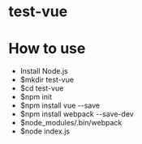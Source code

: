 # test-vue

# How to use
* Install Node.js
* $mkdir test-vue
* $cd test-vue
* $npm init
* $npm install vue --save
* $npm install webpack --save-dev
* $node_modules/.bin/webpack
* $node index.js
